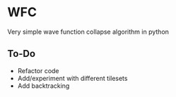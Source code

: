 # WFC

Very simple wave function collapse algorithm in python

## To-Do
- Refactor code
- Add/experiment with different tilesets
- Add backtracking
